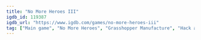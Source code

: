 ```yaml
---
title: "No More Heroes III"
igdb_id: 119387
igdb_url: "https://www.igdb.com/games/no-more-heroes-iii"
tag: ["Main game", "No More Heroes", "Grasshopper Manufacture", "Hack and slash/Beat 'em up", "Single player", "Third person", "Action", "Comedy"]
---
```

